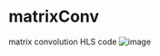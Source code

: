# matrixConv
matrix convolution HLS code 
![image](https://github.com/user-attachments/assets/0caf2eda-8554-470e-8b87-10b9bff755b4)
